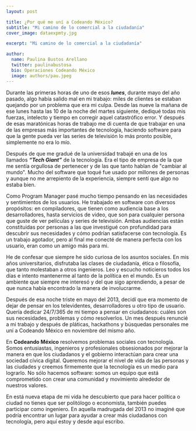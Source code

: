 ```yaml
---
layout: post

title: ¿Por qué me uní a Codeando México?
subtitle: "Mi camino de lo comercial a la ciudadanía"
cover_image: dataexpmty.jpg

excerpt: "Mi camino de lo comercial a la ciudadanía"

author:
  name: Paulina Bustos Arellano
  twitter: paulinabustosa
  bio: Operaciones Codeando México
  image: authors/pau.jpeg
---
```


Durante las primeras horas de uno de esos ***lunes***, durante mayo del año pasado,  algo había salido mal en mi trabajo: miles 
de clientes se estaban quejando por un problema que era mi culpa. Desde las nueve la mañana de ese lunes hasta las 10 de 
la noche del martes siguiente, dediqué todas mis fuerzas, intelecto y tiempo en corregir aquel catastrófico error. Y después 
de esas maratónicas horas de trabajo me di cuenta de que trabajar en una de las empresas más importantes de tecnología, 
haciendo software para que la gente pueda ver las series de televisión lo más pronto posible, simplemente no era lo mío.

Después de que me gradué de la universidad trabajé en una de los llamados ***“Tech Giant”***  de la tecnología. Era el 
tipo de empresa de la que me sentía orgullosa de pertenecer y de las que tanto hablan de  "cambiar al mundo". Mucho del 
software que toqué fue usado por millones de personas y aunque no me arrepiento de la experiencia, siempre sentí que algo 
no estaba bien.

Como Program Manager pasé mucho tiempo pensando en las necesidades y sentimientos de los usuarios. He trabajado en software 
con diversos propósitos: en compiladores, que tienen como audiencia base a los desarrolladores, hasta servicios de video, 
que son para cualquier persona que guste de ver películas y series de televisión. Ambas audiencias están constituidas por 
personas a las que investigué con profundidad para descubrir sus necesidades y  cómo podrían satisfacerse con tecnología. 
Es un trabajo agotador, pero al final me conecté de manera perfecta con los usuario, eran como un amigo más para mi.

He de confesar que siempre he sido curiosa de los asuntos sociales. En mis años universitarios, disfrutaba las clases de 
ciudadanía, ética o filosofía, que tanto molestaban a otros ingenieros. Leo y escucho noticieros todos los días e intento 
mantenerme al tanto de la política en el mundo. Es un ambiente que siempre me interesó y del que sigo aprendiendo, a pesar 
de que nunca había encontrado la manera de involucrarme.

Después de esa noche triste en mayo del 2013, decidí que era momento de dejar de pensar en los televidentes, 
desarrolladores u otro tipo de usuario. Quería dedicar 24/7/365 de mi tiempo a pensar en ciudadanos: cuáles son sus 
necesidades, problemas y cómo resolverlos. Un mes después renuncié a mi trabajo y después de pláticas, hackathons y 
búsquedas personales me uní a Codeando México en noviembre del mismo año.

En **Codeando México** resolvemos problemas sociales con tecnología. Somos entusiastas, ingenieros y profesionales 
obsesionados por mejorar la manera en que los ciudadanos y el gobierno interactúan para crear una sociedad cívica digital. 
Queremos mejorar el nivel de vida de las personas y las ciudades y creemos firmemente que la tecnología es un medio para 
lograrlo. No sólo hacemos software: somos un equipo que está comprometido con crear una comunidad y movimiento alrededor 
de nuestros valores.

En está nueva etapa de mi vida he descubierto que para hacer política o ciudad no tienes que ser politólogo o economista, 
también puedes participar como ingeniero.  En aquella madrugada del 2013 no imaginé que podría encontrar un lugar para 
ayudar a crear más ciudadanos con tecnología, pero aquí estoy y desde aquí escribo.
